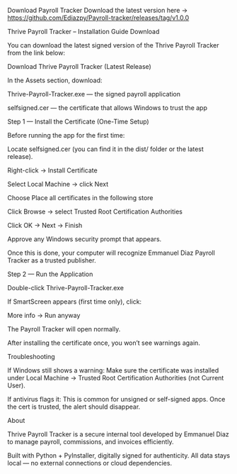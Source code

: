 Download Payroll Tracker
Download the latest version here → https://github.com/Ediazpy/Payroll-tracker/releases/tag/v1.0.0

Thrive Payroll Tracker – Installation Guide
Download

You can download the latest signed version of the Thrive Payroll Tracker from the link below:

Download Thrive Payroll Tracker (Latest Release)

In the Assets section, download:

Thrive-Payroll-Tracker.exe — the signed payroll application

selfsigned.cer — the certificate that allows Windows to trust the app

Step 1 — Install the Certificate (One-Time Setup)

Before running the app for the first time:

Locate selfsigned.cer (you can find it in the dist/ folder or the latest release).

Right-click → Install Certificate

Select Local Machine → click Next

Choose Place all certificates in the following store

Click Browse → select Trusted Root Certification Authorities

Click OK → Next → Finish

Approve any Windows security prompt that appears.

Once this is done, your computer will recognize Emmanuel Diaz Payroll Tracker as a trusted publisher.

Step 2 — Run the Application

Double-click Thrive-Payroll-Tracker.exe

If SmartScreen appears (first time only), click:

More info → Run anyway

The Payroll Tracker will open normally.

After installing the certificate once, you won’t see warnings again.

Troubleshooting

If Windows still shows a warning:
Make sure the certificate was installed under Local Machine → Trusted Root Certification Authorities (not Current User).

If antivirus flags it:
This is common for unsigned or self-signed apps. Once the cert is trusted, the alert should disappear.

About

Thrive Payroll Tracker is a secure internal tool developed by
Emmanuel Diaz to manage payroll, commissions, and invoices efficiently.

Built with Python + PyInstaller, digitally signed for authenticity.
All data stays local — no external connections or cloud dependencies.
